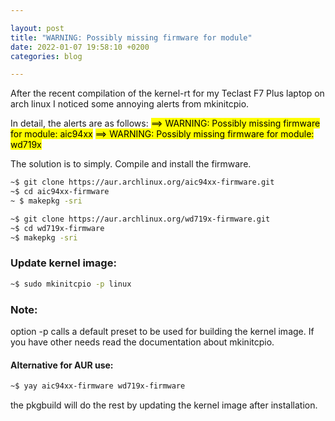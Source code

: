 ```yaml
---

layout: post
title: "WARNING: Possibly missing firmware for module"
date: 2022-01-07 19:58:10 +0200
categories: blog

---
```


After the recent compilation of the kernel-rt for my Teclast F7 Plus laptop on arch linux I noticed some annoying alerts from mkinitcpio.

In detail, the alerts are as follows:
<mark>==> WARNING: Possibly missing firmware for module: aic94xx</mark>
<mark>==> WARNING: Possibly missing firmware for module: wd719x</mark>

The solution is to simply.  Compile and install the firmware.
```bash
~$ git clone https://aur.archlinux.org/aic94xx-firmware.git
~$ cd aic94xx-firmware
~ $ makepkg -sri
```
```bash
~$ git clone https://aur.archlinux.org/wd719x-firmware.git
~$ cd wd719x-firmware
~$ makepkg -sri
```
### Update kernel image:

```bash
~$ sudo mkinitcpio -p linux
```

### Note:

option -p calls a default preset to be used for building the kernel image. If you have other needs read the documentation about mkinitcpio.

#### Alternative for AUR use:

```bash
~$ yay aic94xx-firmware wd719x-firmware
```

the pkgbuild will do the rest by updating the kernel image after installation.

